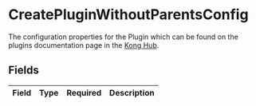# CreatePluginWithoutParentsConfig

The configuration properties for the Plugin which can be found on the plugins documentation page in the [Kong Hub](https://docs.konghq.com/hub/).


## Fields

| Field       | Type        | Required    | Description |
| ----------- | ----------- | ----------- | ----------- |